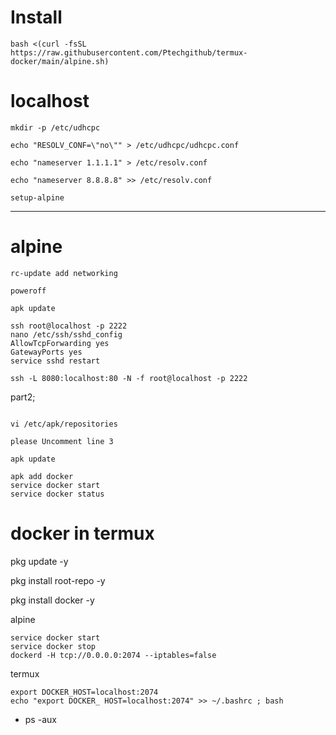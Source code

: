 # Install 

```
bash <(curl -fsSL https://raw.githubusercontent.com/Ptechgithub/termux-docker/main/alpine.sh)
```

# localhost

``
mkdir -p /etc/udhcpc
``

``
echo "RESOLV_CONF=\"no\"" > /etc/udhcpc/udhcpc.conf
``

``
echo "nameserver 1.1.1.1" > /etc/resolv.conf
``

``
echo "nameserver 8.8.8.8" >> /etc/resolv.conf
``

``
 setup-alpine 
``

---------------------------------
# alpine

``
rc-update add networking
``

``
poweroff
``

``
apk update
``

```
ssh root@localhost -p 2222
nano /etc/ssh/sshd_config 
AllowTcpForwarding yes
GatewayPorts yes
service sshd restart

ssh -L 8080:localhost:80 -N -f root@localhost -p 2222

```

part2;

```

vi /etc/apk/repositories

please Uncomment line 3

apk update

apk add docker
service docker start
service docker status

```

# docker in termux

pkg update -y

pkg install root-repo -y

pkg install docker -y

alpine
```
service docker start
service docker stop
dockerd -H tcp://0.0.0.0:2074 --iptables=false
```

termux
```
export DOCKER_HOST=localhost:2074
echo "export DOCKER_ HOST=localhost:2074" >> ~/.bashrc ; bash

```


- ps -aux



